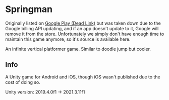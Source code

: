 # Springman

Originally listed on [Google Play (Dead Link)](https://play.google.com/store/apps/details?id=software.contraband.springman&gl=US) but was taken down due to the Google billing API updating, and if an app doesn't update to it, Google will remove it from the store. Unfortunately we simply don't have enough time to maintain this game anymore, so it's source is available here.

An infinite vertical platformer game. Similar to doodle jump but cooler.

## Info

A Unity game for Android and iOS, though iOS wasn't published due to the cost of doing so.

Unity version: 2019.4.0f1 -> 2021.3.11f1
